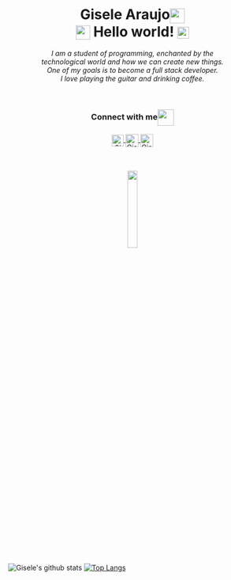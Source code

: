 <h1 align="center"> Gisele Araujo<img align="center" src="https://github.com/TheDudeThatCode/TheDudeThatCode/blob/master/Assets/Mario_Hello_Big.gif" width="30px"><br>
  <img align="center" src="https://github.com/TheDudeThatCode/TheDudeThatCode/blob/master/Assets/Hi.gif" width="29px"> Hello world!&nbsp;<img  align="center" src="https://github.com/TheDudeThatCode/TheDudeThatCode/blob/master/Assets/Earth.gif" width="24px"></h1>

<p align="center">
  <em>
    I am a student of programming, enchanted by the <br>
    technological world and how we can create new things. <br>
    One of my goals is to become a full stack developer.<br>
    I love playing the guitar and drinking coffee.
  </em>  
</p>

<br>
<div align="center">
  <h3 align="center">Connect with me<img align="center" src="https://github.com/rajput2107/rajput2107/blob/master/Assets/Handshake.gif" height="33px" /></h3> 
</div>
<div align="center">
  <a align="center" href="https://www.linkedin.com/in/gisele-araujo-silva-21b420202/">
    <img align="center" alt="Gisele | Linkedin" width="24px" src="https://github.com/TheDudeThatCode/TheDudeThatCode/blob/master/Assets/Linkedin.svg" />
  </a>
  <a align="center" href="https://twitter.com/gi_flw">
    <img align="center" alt="Gisele | Twitter" width="26px" src="https://github.com/TheDudeThatCode/TheDudeThatCode/blob/master/Assets/Twitter.svg" />
  </a>  
  <a align="center" href="mailto:giselearaujo07.s@gmail.com">
    <img align="center" alt="Gisele | Gmail" width="26px" src="https://github.com/TheDudeThatCode/TheDudeThatCode/blob/master/Assets/Gmail.svg" />
  </a>
</div>
  <br>
  
  <br>
  <p align="center">  
  <img src="https://media.giphy.com/media/jpVnC65DmYeyRL4LHS/giphy.gif" width="20%">
  </p>
  
  
  ![Gisele's github stats](https://github-readme-stats.vercel.app/api?username=giselearaujos&show_icons=true&theme=onedark)
  [![Top Langs](https://github-readme-stats.vercel.app/api/top-langs/?username=giselearaujos&layout=compact&theme=onedark)](https://github.com/giselearaujos/github-readme-stats)
  


